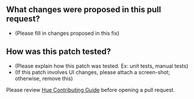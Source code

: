 ## What changes were proposed in this pull request?

- (Please fill in changes proposed in this fix)

## How was this patch tested?

- (Please explain how this patch was tested. Ex: unit tests, manual tests)
- (If this patch involves UI changes, please attach a screen-shot; otherwise, remove this)

Please review [Hue Contributing Guide](https://github.com/cloudera/hue/blob/master/CONTRIBUTING.md) before opening a pull request.
